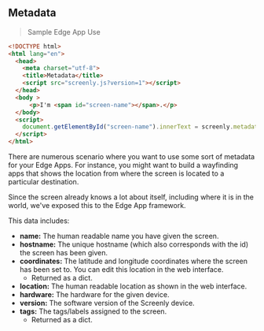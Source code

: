 ## Metadata

> Sample Edge App Use

```html
<!DOCTYPE html>
<html lang="en">
  <head>
    <meta charset="utf-8">
    <title>Metadata</title>
    <script src="screenly.js?version=1"></script>
  </head>
  <body >
      <p>I'm <span id="screen-name"></span>.</p>
  </body>
  <script>
    document.getElementById("screen-name").innerText = screenly.metadata.screen_name;
  </script>
</html>
```

There are numerous scenario where you want to use some sort of metadata for your Edge Apps. For instance, you might want to build a wayfinding apps that shows the location from where the screen is located to a particular destination.

Since the screen already knows a lot about itself, including where it is in the world, we've exposed this to the Edge App framework.

This data includes:

* **name:** The human readable name you have given the screen.
* **hostname:** The unique hostname (which also corresponds with the id) the screen has been given.
* **coordinates:** The latitude and longitude coordinates where the screen has been set to. You can edit this location in the web interface.
  * Returned as a dict.
* **location:** The human readable location as shown in the web interface.
* **hardware:** The hardware for the given device.
* **version:** The software version of the Screenly device.
* **tags:** The tags/labels assigned to the screen.
  * Returned as a dict.
